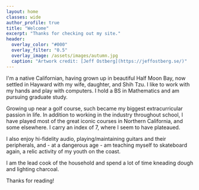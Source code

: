 ```yaml
---
layout: home
classes: wide
author_profile: true
title: "Welcome"
excerpt: "Thanks for checking out my site."
header:
  overlay_color: "#000"
  overlay_filter: "0.5"
  overlay_image: /assets/images/autumn.jpg
  caption: "Artwork credit: [Jeff Ostberg](https://jeffostberg.se/)"
---
```

I'm a native Californian, having grown up in beautiful Half Moon Bay, now settled in Hayward with my wife, daughter, and Shih Tzu. I like to work with my hands and play with computers. I hold a BS in Mathematics and am pursuing graduate study.

Growing up near a golf course, such became my biggest extracurricular passion in life. In addition to working in the industry throughout school, I have played most of the great iconic courses in Northern California, and some elsewhere. I carry an index of 7, where I seem to have plateaued. 

I also enjoy hi-fidelity audio, playing/maintaining guitars and their peripherals, and - at a dangerous age - am teaching myself to skateboard again, a relic activity of my youth on the coast.

I am the lead cook of the household and spend a lot of time kneading dough and lighting charcoal.

Thanks for reading!
